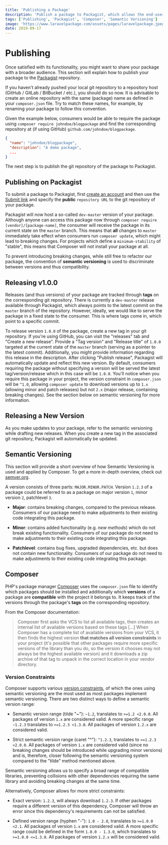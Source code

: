 ```yaml
---
title: 'Publishing a Package'
description: 'Publish a package to Packagist, which allows the end-user to pull in the package using Composer. Additionally, the section will cover semantic versioning and releasing newer versions of a package.'
tags: ['Publishing', 'Packagist', 'Composer', 'Semantic Versioning']
image: 'https://www.laravelpackage.com/assets/pages/laravelpackage.jpeg'
date: 2019-09-17
---
```


# Publishing

Once satisfied with its functionality, you might want to share your package with a broader audience. This section will explain how to publish your package to the [Packagist](https://packagist.org) repository.

If you haven't already pushed your local git repository to a repository host (GitHub / GitLab / BitBucket / etc.), you should do so now. It is advisable to create an online repository with the same (package) name as defined in your `composer.json` file. Try to match these names, for example, by renaming your package to follow this convention.

Given the example below, consumers would be able to require the package using `composer require johndoe/blogpackage` and find the corresponding repository at (if using GitHub) `github.com/johndoe/blogpackage`.

```json
{
  "name": "johndoe/blogpackage",
  "description": "A demo package",
  ...
}
```

The next step is to publish the git repository of the package to Packagist.

## Publishing on Packagist

To submit a package to Packagist, first [create an account](https://packagist.org/register/) and then use the [Submit link](https://packagist.org/packages/submit) and specify the **public** `repository URL` to the git repository of your package.

Packagist will now host a so-called `dev-master` version of your package. Although anyone can access this package now through `composer require [vendor]/[package-name]`, the consumer will receive the package in its current state on the `master` branch. This means that **all** changes to `master` immediately take effect when consumers run `composer update`, which might lead to breaking changes. For projects which define a `minimum-stability` of "stable", this means that Composer will not install your package at all.

To prevent introducing breaking changes, while still free to refactor our package, the convention of **semantic versioning** is used to discriminate between versions and thus compatibility.

## Releasing v1.0.0

Releases (and thus versions) of your package are tracked through **tags** on the corresponding git repository. There is currently a `dev-master` release available through Packagist, which always points to the latest commit on the `master` branch of the repository. However, ideally, we would like to serve the package in a fixed state to the consumer. This is where tags come in, which point to a specific commit.

To release version `1.0.0` of the package, create a new tag in your git repository. If you're using GitHub, you can visit the "releases" tab and "Create a new release". Provide a "Tag version" and "Release title" of `1.0.0` targeted at the current state of the `master` branch (serving as a pointer to the latest commit). Additionally, you might provide information regarding this release in the description. After clicking "Publish release", Packagist will automatically update and reflect this new version. By default, consumers requiring the package without specifying a version will be served the latest tag/version/release which in this case will be `1.0.0`. You'll notice when you require this package in your project, the version constraint in `composer.json` will be `^1.0`, allowing `composer update` to download versions up to `1.x` (allowing minor and patch releases) but not `2.x` (major release, containing breaking changes). See the section below on semantic versioning for more information.

## Releasing a New Version

As you make updates to your package, refer to the semantic versioning while drafting new releases. When you create a new tag in the associated git repository, Packagist will automatically be updated.

## Semantic Versioning

This section will provide a short overview of how Semantic Versioning is used and applied by Composer. To get a more in-depth overview, check out [semver.org](https://semver.org/).

A version consists of three parts: `MAJOR.MINOR.PATCH`. Version `1.2.3` of a package could be referred to as a package on major version `1`, minor version `2`, patchlevel `3`.

- **Major**: contains breaking changes, compared to the previous release. Consumers of our package need to make adjustments to their existing code integrating this package.

- **Minor**: contains added functionality (e.g. _new methods_) which do not break existing functionality. Consumers of our package do not need to make adjustments to their existing code integrating this package.

- **Patchlevel**: contains bug fixes, upgraded dependencies, etc. but does not contain new functionality. Consumers of our package do not need to make adjustments to their existing code integrating this package.

## Composer

PHP's package manager [Composer](https://getcomposer.org/) uses the `composer.json` file to identify which packages should be installed and additionally which **versions** of a package are **compatible** with the project it belongs to. It keeps track of the versions through the package's **tags** on the corresponding repository.

From the Composer documentation:

> Composer first asks the VCS to list all available tags, then creates an internal list of available versions based on these tags [...] When Composer has a complete list of available versions from your VCS, it then finds the highest version **that matches all version constraints** in your project (it's possible that other packages require more specific versions of the library than you do, so the version it chooses may not always be the highest available version) and it downloads a zip archive of that tag to unpack in the correct location in your vendor directory.

### Version Constraints

Composer supports various [version constraints](https://getcomposer.org/doc/articles/versions.md#writing-version-constraints), of which the ones using semantic versioning are the most used as most packages implement semantic versioning. There are two distinct ways to define a semantic version range:

- Semantic version range (tilde "~"): `~1.2`, translates to `>=1.2 <2.0.0`. All packages of version `1.x` are considered valid. A more specific range `~1.2.3` translates to `>=1.2.3 <1.3.0`. All packages of version `1.2.x` are considered valid.

- Strict semantic version range (caret "^"): `^1.2.3`, translates to `>=1.2.3 <2.0.0`. All packages of version `1.x` are considered valid (since no breaking changes should be introduced while upgrading minor versions) and is, therefore, closer following the semantic versioning system compared to the "tilde" method mentioned above.

Semantic versioning allows us to specify a broad range of compatible libraries, preventing collisions with other dependencies requiring the same library and avoiding breaking changes at the same time.

Alternatively, Composer allows for more strict constraints:

- Exact version: `1.2.3`, will always download `1.2.3`. If other packages require a different version of this dependency, Composer will throw an error since this dependency's requirements can not be satisfied.

- Defined version range (hyphen "-"): `1.0 - 2.0`, translates to `>=1.0.0 <2.1`. All packages of version `1.x` are considered valid. A more specific range could be defined in the form `1.0.0 - 1.3.0`, which translates to `>=1.0.0 <=1.3.0`. All packages of version `1.2.x` will be considered valid.